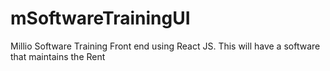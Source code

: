 # mSoftwareTrainingUI
Millio Software Training Front end using React JS. This will have a software that maintains the Rent 
